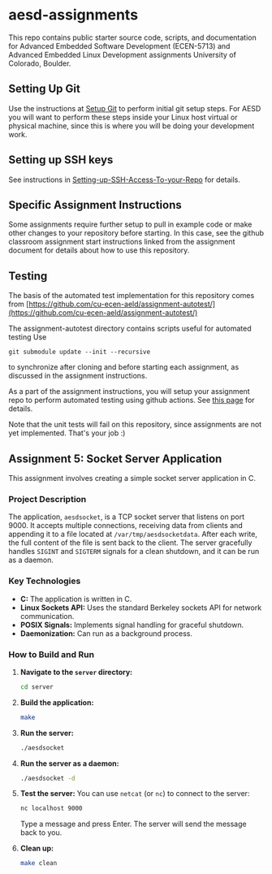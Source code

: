 # aesd-assignments
This repo contains public starter source code, scripts, and documentation for Advanced Embedded Software Development (ECEN-5713) and Advanced Embedded Linux Development assignments University of Colorado, Boulder.

## Setting Up Git

Use the instructions at [Setup Git](https://help.github.com/en/articles/set-up-git) to perform initial git setup steps. For AESD you will want to perform these steps inside your Linux host virtual or physical machine, since this is where you will be doing your development work.

## Setting up SSH keys

See instructions in [Setting-up-SSH-Access-To-your-Repo](https://github.com/cu-ecen-aeld/aesd-assignments/wiki/Setting-up-SSH-Access-To-your-Repo) for details.

## Specific Assignment Instructions

Some assignments require further setup to pull in example code or make other changes to your repository before starting.  In this case, see the github classroom assignment start instructions linked from the assignment document for details about how to use this repository.

## Testing

The basis of the automated test implementation for this repository comes from [https://github.com/cu-ecen-aeld/assignment-autotest/](https://github.com/cu-ecen-aeld/assignment-autotest/)

The assignment-autotest directory contains scripts useful for automated testing  Use
```
git submodule update --init --recursive
```
to synchronize after cloning and before starting each assignment, as discussed in the assignment instructions.

As a part of the assignment instructions, you will setup your assignment repo to perform automated testing using github actions.  See [this page](https://github.com/cu-ecen-aeld/aesd-assignments/wiki/Setting-up-Github-Actions) for details.

Note that the unit tests will fail on this repository, since assignments are not yet implemented.  That's your job :) 

## Assignment 5: Socket Server Application

This assignment involves creating a simple socket server application in C.

### Project Description

The application, `aesdsocket`, is a TCP socket server that listens on port 9000. It accepts multiple connections, receiving data from clients and appending it to a file located at `/var/tmp/aesdsocketdata`. After each write, the full content of the file is sent back to the client. The server gracefully handles `SIGINT` and `SIGTERM` signals for a clean shutdown, and it can be run as a daemon.

### Key Technologies

*   **C:** The application is written in C.
*   **Linux Sockets API:** Uses the standard Berkeley sockets API for network communication.
*   **POSIX Signals:** Implements signal handling for graceful shutdown.
*   **Daemonization:** Can run as a background process.

### How to Build and Run

1.  **Navigate to the `server` directory:**
    ```bash
    cd server
    ```

2.  **Build the application:**
    ```bash
    make
    ```

3.  **Run the server:**
    ```bash
    ./aesdsocket
    ```

4.  **Run the server as a daemon:**
    ```bash
    ./aesdsocket -d
    ```

5.  **Test the server:**
    You can use `netcat` (or `nc`) to connect to the server:
    ```bash
    nc localhost 9000
    ```
    Type a message and press Enter. The server will send the message back to you.

6.  **Clean up:**
    ```bash
    make clean
    ``` 
